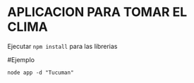 # APLICACION PARA TOMAR EL CLIMA

Ejecutar 
```npm install```
 para las librerias

 #Ejemplo

 ```
 node app -d "Tucuman"
 ```